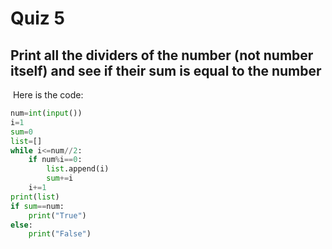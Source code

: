 # Quiz 5
## Print all the dividers of the number (not number itself) and see if their sum is equal to the number
![]()
Here is the code:
```.py
num=int(input())
i=1
sum=0
list=[]
while i<=num//2:
    if num%i==0:
        list.append(i)
        sum+=i
    i+=1
print(list)
if sum==num:
    print("True")
else:
    print("False")
```
